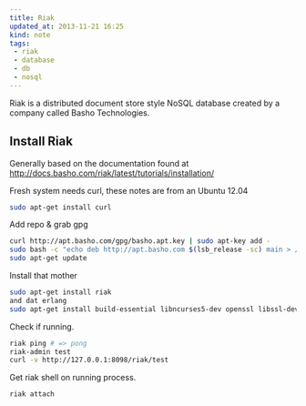 ```yaml
---
title: Riak
updated_at: 2013-11-21 16:25
kind: note
tags:
 - riak
 - database
 - db
 - nosql
---
```


Riak is a distributed document store style NoSQL database created by a company called Basho Technologies. 

## Install Riak

Generally based on the documentation found at http://docs.basho.com/riak/latest/tutorials/installation/

Fresh system needs curl, these notes are from an Ubuntu 12.04

```bash
sudo apt-get install curl
```

Add repo &  grab gpg

```bash
curl http://apt.basho.com/gpg/basho.apt.key | sudo apt-key add -
sudo bash -c "echo deb http://apt.basho.com $(lsb_release -sc) main > /etc/apt/sources.list.d/basho.list"
sudo apt-get update
```

Install that mother

```bash
sudo apt-get install riak
and dat erlang
sudo apt-get install build-essential libncurses5-dev openssl libssl-dev fop xsltproc unixodbc-dev
```

Check if running.

```bash
riak ping # => pong
riak-admin test
curl -v http://127.0.0.1:8098/riak/test
```

Get riak shell on running process.

```bash
riak attach
```

